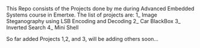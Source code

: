 This Repo consists of the Projects done by me during Advanced Embedded Systems course in Emertxe.
The list of projects are:
    1_ Image Steganography using LSB Encoding and Decoding
    2_ Car BlackBox
    3_ Inverted Search
    4_ Mini Shell

So far added Projects 1,2, and 3, will be adding others soon...

